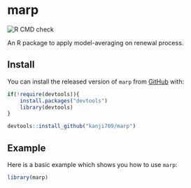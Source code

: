 
# marp

<!-- badges: start -->
![R CMD check](https://github.com/kanji709/marp/actions/workflows/check-standard.yml/badge.svg)
<!-- badges: end -->

An R package to apply model-averaging on renewal process.

## Install

You can install the released version of `marp` from [GitHub](https://github.com/kanji709/marp) with:

``` r
if(!require(devtools)){
    install.packages("devtools")
    library(devtools)
}

devtools::install_github("kanji709/marp")
```

## Example

Here is a basic example which shows you how to use `marp`:

``` r
library(marp)
```

